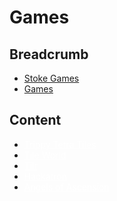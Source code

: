 # Games

## Breadcrumb

<ul class="breadcrumb">
    <li><a href="/"><i class="icon-home"></i> Stoke Games</a></li>
    <li class="active"><a href="/games">Games</a></li>
</ul>

## Content

<ul class="games">
    <li>
        <a href="/game/ttt" class="button large" style="background: url(http://i.imgur.com/7AKHEyA.png) no-repeat 0% 40%;color: #fff;">
            <i class="icon-bookmark"></i>
            <span>Trippy Tetra Tiles</span>
        </a>
    </li>
    <li>
        <a href="/game/tile-world" class="button large" style="
    background: url(http://i.imgur.com/7AKHEyA.png) no-repeat 100% 40%;
    color: #fff;">
            <i class="icon-bookmark"></i>
            <span>Tile World</span>
        </a>
    </li>
    <li>
        <a href="/game/tilr" class="button large" style="
    background: url(http://i.imgur.com/7AKHEyA.png) no-repeat 20% 40%;
    color: #fff;">
            <i class="icon-bookmark"></i>
            <span>Tilr</span>
        </a>
    </li>
    <li>
        <a href="/game/hackatron" class="button large" style="
    background: url(http://i.imgur.com/7AKHEyA.png) no-repeat 40% 100%;
    color: #fff;">
            <i class="icon-screenshot"></i>
            <span>Hackatron</span>
        </a>
    </li>
    <li>
        <a href="/game/aoa" class="button large" style="
    background: url(http://i.imgur.com/7AKHEyA.png) no-repeat 20% 40%;
    color: #fff;">
            <i class="icon-lemon"></i>
            <span>Angels of Ascension</span>
        </a>
    </li>
</ul>
